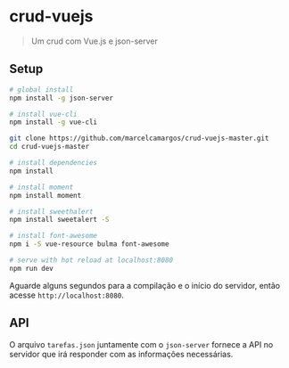 # crud-vuejs

> Um crud com Vue.js e json-server

## Setup

```bash
# global install
npm install -g json-server

# install vue-cli
npm install -g vue-cli

git clone https://github.com/marcelcamargos/crud-vuejs-master.git 
cd crud-vuejs-master

# install dependencies
npm install

# install moment
npm install moment

# install sweethalert
npm install sweetalert -S

# install font-awesome
npm i -S vue-resource bulma font-awesome

# serve with hot reload at localhost:8080
npm run dev
```

Aguarde alguns segundos para a compilação e o início do servidor, então acesse `http://localhost:8080`. 

## API

O arquivo `tarefas.json` juntamente com o `json-server` fornece a API no servidor que irá responder com as informações necessárias. 
